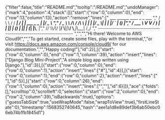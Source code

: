 {"filter":false,"title":"README.md","tooltip":"/README.md","undoManager":{"mark":4,"position":4,"stack":[[{"start":{"row":0,"column":0},"end":{"row":13,"column":13},"action":"remove","lines":["         ___        ______     ____ _                 _  ___  ","        / \\ \\      / / ___|   / ___| | ___  _   _  __| |/ _ \\ ","       / _ \\ \\ /\\ / /\\___ \\  | |   | |/ _ \\| | | |/ _` | (_) |","      / ___ \\ V  V /  ___) | | |___| | (_) | |_| | (_| |\\__, |","     /_/   \\_\\_/\\_/  |____/   \\____|_|\\___/ \\__,_|\\__,_|  /_/ "," ----------------------------------------------------------------- ","","","Hi there! Welcome to AWS Cloud9!","","To get started, create some files, play with the terminal,","or visit https://docs.aws.amazon.com/console/cloud9/ for our documentation.","","Happy coding!"],"id":2}],[{"start":{"row":0,"column":0},"end":{"row":1,"column":39},"action":"insert","lines":["Django Blog Mini-Project","A simple blog app written using Django."],"id":3}],[{"start":{"row":0,"column":0},"end":{"row":0,"column":1},"action":"insert","lines":["#"],"id":4}],[{"start":{"row":0,"column":1},"end":{"row":0,"column":2},"action":"insert","lines":[" "],"id":5}],[{"start":{"row":0,"column":26},"end":{"row":1,"column":0},"action":"insert","lines":["",""],"id":6}]]},"ace":{"folds":[],"scrolltop":0,"scrollleft":0,"selection":{"start":{"row":2,"column":0},"end":{"row":2,"column":39},"isBackwards":true},"options":{"guessTabSize":true,"useWrapMode":false,"wrapToView":true},"firstLineState":0},"timestamp":1568352740645,"hash":"aee1a1d8e89def3b6ab50ebc06eb74b1fb1845d1"}
